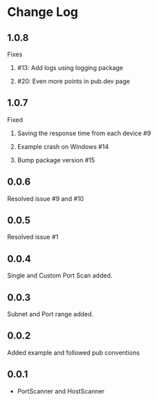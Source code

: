 # Change Log

## 1.0.8

Fixes

1. #13: Add logs using logging package

2. #20: Even more points in pub.dev page

## 1.0.7

Fixed

1. Saving the response time from each device #9

2. Example crash on Windows #14

3. Bump package version #15

## 0.0.6

Resolved issue #9 and #10

## 0.0.5

Resolved issue #1

## 0.0.4

Single and Custom Port Scan added.

## 0.0.3

Subnet and Port range added.

## 0.0.2

Added example and followed pub conventions

## 0.0.1

* PortScanner and HostScanner
